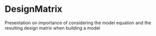 # DesignMatrix

Presentation on importance of considering the model equation and the resulting design matrix when building a model
